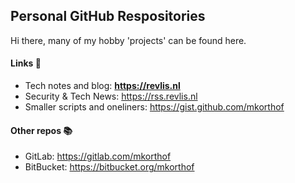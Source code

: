 ## Personal GitHub Respositories

Hi there, many of my hobby 'projects' can be found here.

#### Links 🔗
- Tech notes and blog: **https://revlis.nl**
- Security & Tech News: https://rss.revlis.nl
- Smaller scripts and oneliners: https://gist.github.com/mkorthof

#### Other repos 📚
- GitLab: https://gitlab.com/mkorthof
- BitBucket: https://bitbucket.org/mkorthof
